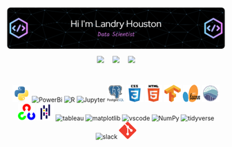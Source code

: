 ![Header](./github_header.png)

<div style="display: flex; justify-content: center; gap: 20px;">
    <a href="https://landryhouston.com/" target="_blank">
        <img src="https://img.shields.io/badge/website-080808?style=for-the-badge&logo=About.me&logoColor=white" target="_blank">
    </a>
    <a href="https://www.linkedin.com/in/landryhouston" target="_blank">
        <img src="https://img.shields.io/badge/LinkedIn-0077B5?style=for-the-badge&logo=linkedin&logoColor=white" target="_blank">
    </a>
    <a href='https://landryhouston.com/contact/Landry_Houston_Resume.pdf' target='_blank'>
        <img src="https://img.shields.io/badge/-Resume-B8A9E0?style=for-the-badge&logo=bookstack&logoColor=white">
    </a>
</div>
<br>
<br>
<p align="center">
<img src="https://raw.githubusercontent.com/teamedwardforever/Readme-Generator/71f25dd8b98329b168142a6b782a107b75eab178/svg/Skills/Languages/python-original.svg" alt="Python" width="40" height="40"class="random-bounce" style="animation-delay: 0.02s;"/>
<img src="https://upload.wikimedia.org/wikipedia/commons/thumb/c/cf/New_Power_BI_Logo.svg/600px-New_Power_BI_Logo.svg.png?20210102182532" alt="PowerBi" width='40' height="40"class="random-bounce" style="animation-delay: 0.04s;"/>
<img src="https://upload.wikimedia.org/wikipedia/commons/thumb/1/1b/R_logo.svg/121px-R_logo.svg.png" alt='R' height="40" width="40"class="random-bounce" style="animation-delay: 0.06s;"/>
<img src="https://upload.wikimedia.org/wikipedia/commons/thumb/3/38/Jupyter_logo.svg/103px-Jupyter_logo.svg.png" alt='Jupyter' height="40" width='40'class="random-bounce" style="animation-delay: 0.08s;"/>
<img src="https://raw.githubusercontent.com/teamedwardforever/Readme-Generator/71f25dd8b98329b168142a6b782a107b75eab178/svg/Skills/Database/postgresql-original-wordmark.svg" alt="Postgresql" width="40" height="40"class="random-bounce" style="animation-delay: 0.1s;"/>
<img src="https://raw.githubusercontent.com/teamedwardforever/Readme-Generator/71f25dd8b98329b168142a6b782a107b75eab178/svg/Skills/Frontend/css3-original-wordmark.svg" alt="Css" width="40" height="40"class="random-bounce" style="animation-delay: 0.12s;"/>
<img src="https://raw.githubusercontent.com/teamedwardforever/Readme-Generator/71f25dd8b98329b168142a6b782a107b75eab178/svg/Skills/Frontend/html5-original-wordmark.svg" alt="HTML" width="40" height="40"class="random-bounce" style="animation-delay: 0.14s;"/>
<img src="https://raw.githubusercontent.com/teamedwardforever/Readme-Generator/71f25dd8b98329b168142a6b782a107b75eab178/svg/Skills/ML/tensorflow-icon.svg" alt="Tensorflow" width="40" height="40"class="random-bounce" style="animation-delay: 0.16s;"/>
<img src="https://raw.githubusercontent.com/teamedwardforever/Readme-Generator/71f25dd8b98329b168142a6b782a107b75eab178/svg/Skills/ML/Scikit_learn_logo_small.svg" alt="Scikit" width="40" height="40"class="random-bounce" style="animation-delay: 0.18s;"/>
<img src="https://raw.githubusercontent.com/teamedwardforever/Readme-Generator/71f25dd8b98329b168142a6b782a107b75eab178/svg/Skills/ML/logo-mark-lightbg.svg" alt="SeaBorn" width="40" height="40"class="random-bounce" style="animation-delay: 0.2s;"/>
<img src="https://raw.githubusercontent.com/teamedwardforever/Readme-Generator/71f25dd8b98329b168142a6b782a107b75eab178/svg/Skills/ML/opencv-icon.svg" alt="Opencv" width="40" height="40"class="random-bounce" style="animation-delay: 0.22s;"/>
<img src="https://raw.githubusercontent.com/teamedwardforever/Readme-Generator/71f25dd8b98329b168142a6b782a107b75eab178/svg/Skills/ML/pandas-original.svg" alt="Pandas" width="40" height="40"class="random-bounce" style="animation-delay: 0.24s;"/>
<img src="https://cdn.worldvectorlogo.com/logos/tableau-software.svg" alt="tableau" width="40" height="40"class="random-bounce" style="animation-delay: 0.26s;"/>
<img src="https://cdn.worldvectorlogo.com/logos/matplotlib-1.svg" alt="matplotlib" width="40" height="40"class="random-bounce" style="animation-delay: 0.28s;"/>
<img src="https://cdn.worldvectorlogo.com/logos/visual-studio-code-1.svg" alt="vscode" width="40" height="40"class="random-bounce" style="animation-delay: 0.3s;"/>
<img src="https://cdn.worldvectorlogo.com/logos/numpy-1.svg" alt="NumPy" width="40" height="40" class="random-bounce" style="animation-delay: 0.32s;"/>
<img src="https://tidyverse.tidyverse.org/logo.png" alt="tidyverse" width="40" height="40"class="random-bounce" style="animation-delay: 0.34s;"/>
<img src="https://cdn.worldvectorlogo.com/logos/slack-new-logo.svg" alt="slack" width="40" height="40"class="random-bounce" style="animation-delay: 0.36s;"/>
<img src="https://raw.githubusercontent.com/teamedwardforever/Readme-Generator/71f25dd8b98329b168142a6b782a107b75eab178/svg/Skills/Other/git-scm-icon.svg" alt="Git" width="40" height="40"class="random-bounce" style="animation-delay: 0.38s;"/>
</p>

<style>
  @keyframes bounce {
    0%, 20%, 50%, 80%, 100% {
      transform: translateY(0);
    }
    40% {
      transform: translateY(-15px);
    }
    60% {
      transform: translateY(-10px);
    }
  }
  .random-bounce {
    animation: bounce 2s infinite;
  }
</style>
